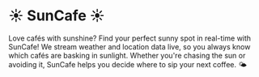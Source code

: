 # ☀️ SunCafe ☀️
Love cafés with sunshine? Find your perfect sunny spot in real-time with SunCafe!
We stream weather and location data live, so you always know which cafés are basking in sunlight.
Whether you're chasing the sun or avoiding it, SunCafe helps you decide where to sip your next coffee. 🌤️
